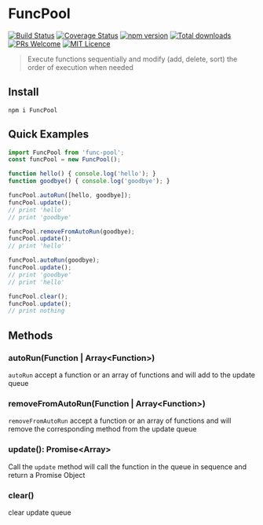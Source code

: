 # FuncPool

[![Build Status](https://travis-ci.org/Runjuu/FuncPool.svg?branch=master)](https://travis-ci.org/Runjuu/FuncPool)
[![Coverage Status](https://coveralls.io/repos/github/Runjuu/FuncPool/badge.svg?branch=master)](https://coveralls.io/github/Runjuu/FuncPool?branch=master)
[![npm version](https://badge.fury.io/js/func-pool.svg)](https://badge.fury.io/js/func-pool)
[![Total downloads](https://img.shields.io/npm/dt/func-pool.svg)](https://www.npmjs.com/package/func-pool)
[![PRs Welcome](https://img.shields.io/badge/PRs-welcome-brightgreen.svg)](CONTRIBUTING.md#pull-requests)
[![MIT Licence](https://badges.frapsoft.com/os/mit/mit.svg?v=103)](https://opensource.org/licenses/mit-license.php)

> Execute functions sequentially and modify (add, delete, sort) the order of execution when needed

## Install
```console
npm i FuncPool
```

## Quick Examples
```js
import FuncPool from 'func-pool';
const funcPool = new FuncPool();

function hello() { console.log('hello'); }
function goodbye() { console.log('goodbye'); }

funcPool.autoRun([hello, goodbye]);
funcPool.update();
// print 'hello'
// print 'goodbye'

funcPool.removeFromAutoRun(goodbye);
funcPool.update();
// print 'hello'

funcPool.autoRun(goodbye);
funcPool.update();
// print 'goodbye'
// print 'hello'

funcPool.clear();
funcPool.update();
// print nothing
```

## Methods

### autoRun(Function | Array\<Function\>)
`autoRun` accept a function or an array of functions and will add to the update queue

### removeFromAutoRun(Function | Array\<Function\>)
`removeFromAutoRun` accept a function or an array of functions and will remove the corresponding method from the update queue

### update(): Promise\<Array\>
Call the `update` method will call the function in the queue in sequence and return a Promise Object

### clear()
clear update queue
